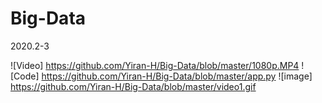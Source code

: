 # Big-Data
2020.2-3


![Video] https://github.com/Yiran-H/Big-Data/blob/master/1080p.MP4
![Code] https://github.com/Yiran-H/Big-Data/blob/master/app.py
![image] https://github.com/Yiran-H/Big-Data/blob/master/video1.gif
